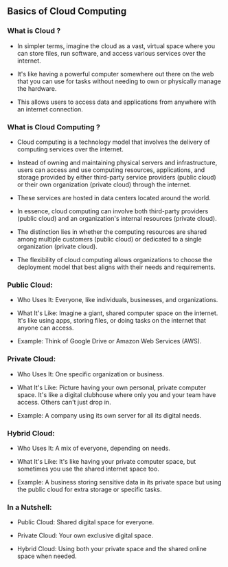 Basics of Cloud Computing
-------------------------

### What is Cloud ?
* In simpler terms, imagine the cloud as a vast, virtual space where you can store files, run software, and access various services over the internet.

* It's like having a powerful computer somewhere out there on the web that you can use for tasks without needing to own or physically manage the hardware. 
* This allows users to access data and applications from anywhere with an internet connection.

### What is Cloud Computing ?
* Cloud computing is a technology model that involves the delivery of computing services over the internet. 
* Instead of owning and maintaining physical servers and infrastructure, users can access and use computing resources, applications, and storage provided by either third-party service providers (public cloud) or their own organization (private cloud) through the internet. 
* These services are hosted in data centers located around the world.

* In essence, cloud computing can involve both third-party providers (public cloud) and an organization's internal resources (private cloud). 
* The distinction lies in whether the computing resources are shared among multiple customers (public cloud) or dedicated to a single organization (private cloud). 
* The flexibility of cloud computing allows organizations to choose the deployment model that best aligns with their needs and requirements.

### Public Cloud:
* Who Uses It: Everyone, like individuals, businesses, and organizations.

* What It's Like: Imagine a giant, shared computer space on the internet. It's like using apps, storing files, or doing tasks on the internet that anyone can access.

* Example: Think of Google Drive or Amazon Web Services (AWS).

### Private Cloud:
* Who Uses It: One specific organization or business.

* What It's Like: Picture having your own personal, private computer space. It's like a digital clubhouse where only you and your team have access. Others can't just drop in.

* Example: A company using its own server for all its digital needs.

### Hybrid Cloud:
* Who Uses It: A mix of everyone, depending on needs.

* What It's Like: It's like having your private computer space, but sometimes you use the shared internet space too.

* Example: A business storing sensitive data in its private space but using the public cloud for extra storage or specific tasks.

### In a Nutshell:
* Public Cloud: Shared digital space for everyone.

* Private Cloud: Your own exclusive digital space.

* Hybrid Cloud: Using both your private space and the shared online space when needed.